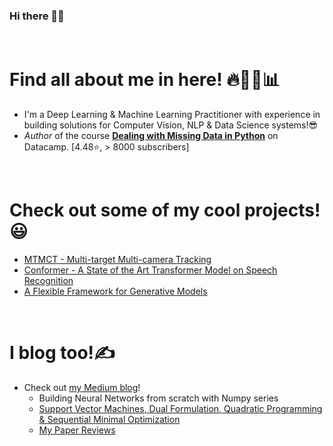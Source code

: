 ### Hi there 👋🍻

<br>

# Find all about me in here! 🔥👨‍💻📊

- I'm a Deep Learning & Machine Learning Practitioner with experience in building solutions for Computer Vision, NLP & Data Science systems!😎
- *Author* of the course **[Dealing with Missing Data in Python](https://www.datacamp.com/courses/dealing-with-missing-data-in-python)** on Datacamp. [4.48⭐, > 8000 subscribers]

<br>

# Check out some of my cool projects!😃
- [MTMCT - Multi-target Multi-camera Tracking](https://github.com/SurajDonthi/MTMCT-Person-Re-Identification)
- [Conformer - A State of the Art Transformer Model on Speech Recognition]()
- [A Flexible Framework for Generative Models](https://github.com/SurajDonthi/GAN-Models)
<!-- - [End-to-End Learning for Self-Driving Cars](https://github.com/SurajDonthi/End-to-End-Model-for-Self-Driving-Cars) [3d Model](Updating ...) -->
<!-- - [Aspect Based Sentiment Analysis]() -->

<br>

# I blog too!✍

- Check out [my Medium blog](https://medium.com/@surajdonthi95)!
  - Building Neural Networks from scratch with Numpy series
  - [Support Vector Machines, Dual Formulation, Quadratic Programming & Sequential Minimal Optimization](https://towardsdatascience.com/support-vector-machines-dual-formulation-quadratic-programming-sequential-minimal-optimization-57f4387ce4dd?source=your_stories_page-------------------------------------)
  - [My Paper Reviews]()
  

